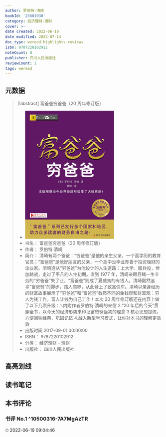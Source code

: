 ```yaml
---
author: 罗伯特·清崎
bookId: '23601930'
category: 经济理财-理财
cover: >-
date created: 2022-06-19
date modified: 2022-07-14
doc_type: weread-highlights-reviews
isbn: 9787220102912
noteCount: 0
publisher: 四川人民出版社
reviewCount: 1
tags: weread
---
```


## 元数据

> [!abstract] 富爸爸穷爸爸（20 周年修订版）
> - ![ 富爸爸穷爸爸（20周年修订版）|200](Extras/Media/_富爸爸穷爸爸（20周年修订版）!200.jpg)
> - 书名： 富爸爸穷爸爸（20 周年修订版）
> - 作者： 罗伯特·清崎
> - 简介： 清崎有两个爸爸：“穷爸爸”是他的亲生父亲，一个高学历的教育官员；“富爸爸”是他好朋友的父亲，一个高中没毕业却善于投资理财的企业家。清崎遵从“穷爸爸”为他设计的人生道路：上大学，服兵役，参加越战，走过了平凡的人生初期。直到 1977 年，清崎亲眼目睹一生辛劳的“穷爸爸”失了业，“富爸爸”则成了夏威夷的有钱人。清崎毅然追寻“富爸爸”的脚步，踏入商界，从此登上了致富快车。清崎以亲身经历的财富故事展示了“穷爸爸”和“富爸爸”截然不同的金钱观和财富观：穷人为钱工作，富人让钱为自己工作！本次 20 周年修订版还在内容上做了以下几项升级：1.内附作者罗伯特·清崎的来信 2.“20 年后的今天”贯穿全书，以今天的经济形势来印证富爸爸当初的理念 3.核心思想提炼，方便回味经典、巩固记忆 4.融入新型学习模式，让你对本书的理解更高效
> - 出版时间 2017-09-01 00:00:00
> - ISBN： 9787220102912
> - 分类： 经济理财 - 理财
> - 出版社： 四川人民出版社

## 高亮划线

## 读书笔记

## 本书评论

### 书评 No.1 ^10500316-7A7MgAzTR

⏱ 2022-06-19 09:04:46
